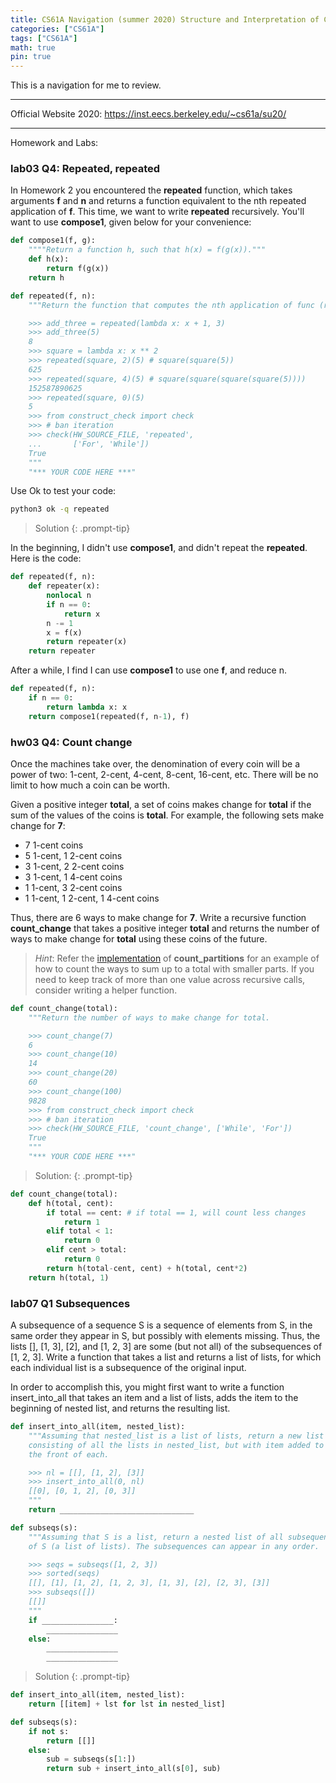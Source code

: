 ```yaml
---
title: CS61A Navigation (summer 2020) Structure and Interpretation of Computer Programs
categories: ["CS61A"]
tags: ["CS61A"]
math: true
pin: true
---
```


This is a navigation for me to review.

---

Official Website 2020: <https://inst.eecs.berkeley.edu/~cs61a/su20/>

---
Homework and Labs:

### lab03 Q4: Repeated, repeated
In Homework 2 you encountered the **repeated** function, which takes arguments **f** and **n** and returns a function equivalent to the nth repeated application of **f**. This time, we want to write **repeated** recursively. You'll want to use **compose1**, given below for your convenience:
```python
def compose1(f, g):
    """"Return a function h, such that h(x) = f(g(x))."""
    def h(x):
        return f(g(x))
    return h
```
```py
def repeated(f, n):
    """Return the function that computes the nth application of func (recursively!).

    >>> add_three = repeated(lambda x: x + 1, 3)
    >>> add_three(5)
    8
    >>> square = lambda x: x ** 2
    >>> repeated(square, 2)(5) # square(square(5))
    625
    >>> repeated(square, 4)(5) # square(square(square(square(5))))
    152587890625
    >>> repeated(square, 0)(5)
    5
    >>> from construct_check import check
    >>> # ban iteration
    >>> check(HW_SOURCE_FILE, 'repeated',
    ...       ['For', 'While'])
    True
    """
    "*** YOUR CODE HERE ***"
```
Use Ok to test your code:
```sh
python3 ok -q repeated
```

> Solution
{: .prompt-tip}

In the beginning, I didn't use **compose1**, and didn't repeat the **repeated**. Here is the code:
```py
def repeated(f, n):
    def repeater(x):
        nonlocal n
        if n == 0:
            return x
        n -= 1
        x = f(x)
        return repeater(x)
    return repeater
```

After a while, I find I can use **compose1** to use one **f**, and reduce n.
```py
def repeated(f, n):
    if n == 0:
        return lambda x: x
    return compose1(repeated(f, n-1), f)
```

### hw03 Q4: Count change
Once the machines take over, the denomination of every coin will be a power of two: 1-cent, 2-cent, 4-cent, 8-cent, 16-cent, etc. There will be no limit to how much a coin can be worth.

Given a positive integer **total**, a set of coins makes change for **total** if the sum of the values of the coins is **total**. For example, the following sets make change for **7**:

- 7 1-cent coins
- 5 1-cent, 1 2-cent coins
- 3 1-cent, 2 2-cent coins
- 3 1-cent, 1 4-cent coins
- 1 1-cent, 3 2-cent coins
- 1 1-cent, 1 2-cent, 1 4-cent coins

Thus, there are 6 ways to make change for **7**. Write a recursive function **count_change** that takes a positive integer **total** and returns the number of ways to make change for **total** using these coins of the future.

> *Hint*: Refer the [implementation](http://composingprograms.com/pages/17-recursive-functions.html#example-partitions) of **count_partitions** for an example of how to count the ways to sum up to a total with smaller parts. If you need to keep track of more than one value across recursive calls, consider writing a helper function.

```py
def count_change(total):
    """Return the number of ways to make change for total.

    >>> count_change(7)
    6
    >>> count_change(10)
    14
    >>> count_change(20)
    60
    >>> count_change(100)
    9828
    >>> from construct_check import check
    >>> # ban iteration
    >>> check(HW_SOURCE_FILE, 'count_change', ['While', 'For'])
    True
    """
    "*** YOUR CODE HERE ***"
```

> Solution:
{: .prompt-tip}

```py
def count_change(total):
    def h(total, cent):
        if total == cent: # if total == 1, will count less changes
            return 1
        elif total < 1:
            return 0
        elif cent > total:
            return 0
        return h(total-cent, cent) + h(total, cent*2)
    return h(total, 1)
```

### lab07 Q1 Subsequences

A subsequence of a sequence S is a sequence of elements from S, in the same order they appear in S, but possibly with elements missing. Thus, the lists [], [1, 3], [2], and [1, 2, 3] are some (but not all) of the subsequences of [1, 2, 3]. Write a function that takes a list and returns a list of lists, for which each individual list is a subsequence of the original input.

In order to accomplish this, you might first want to write a function insert_into_all that takes an item and a list of lists, adds the item to the beginning of nested list, and returns the resulting list.

```py
def insert_into_all(item, nested_list):
    """Assuming that nested_list is a list of lists, return a new list
    consisting of all the lists in nested_list, but with item added to
    the front of each.

    >>> nl = [[], [1, 2], [3]]
    >>> insert_into_all(0, nl)
    [[0], [0, 1, 2], [0, 3]]
    """
    return ______________________________

def subseqs(s):
    """Assuming that S is a list, return a nested list of all subsequences
    of S (a list of lists). The subsequences can appear in any order.

    >>> seqs = subseqs([1, 2, 3])
    >>> sorted(seqs)
    [[], [1], [1, 2], [1, 2, 3], [1, 3], [2], [2, 3], [3]]
    >>> subseqs([])
    [[]]
    """
    if ________________:
        ________________
    else:
        ________________
        ________________
```

> Solution
{: .prompt-tip}

```py
def insert_into_all(item, nested_list):
    return [[item] + lst for lst in nested_list]

def subseqs(s):
    if not s:
        return [[]]
    else:
        sub = subseqs(s[1:])
        return sub + insert_into_all(s[0], sub)
```